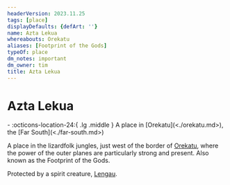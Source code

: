 ```yaml
---
headerVersion: 2023.11.25
tags: [place]
displayDefaults: {defArt: ''}
name: Azta Lekua
whereabouts: Orekatu
aliases: [Footprint of the Gods]
typeOf: place
dm_notes: important
dm_owner: tim
title: Azta Lekua
---
```

# Azta Lekua
<div class="grid cards ext-narrow-margin ext-one-column" markdown>
-    :octicons-location-24:{ .lg .middle } A place in [Orekatu](<./orekatu.md>), the [Far South](<./far-south.md>)  
</div>




A place in the lizardfolk jungles, just west of the border of [Orekatu](<./orekatu.md>), where the power of the outer planes are particularly strong and present. Also known as the Footprint of the Gods. 

Protected by a spirit creature, [Lengau](<../../people/other-nonhumans/lengau.md>).

